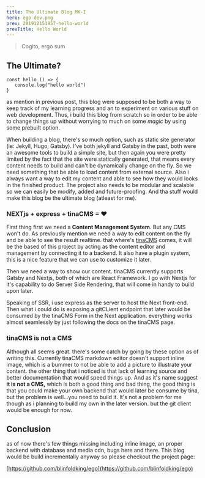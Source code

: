 ```yaml
---
title: The Ultimate Blog MK-I
hero: ego-dev.png
prev: 201912151957-hello-world
prevTitle: Hello World
---
```

> Cogito, ergo sum

## The Ultimate?

```
const hello () => {
   console.log("hello world")
}
```

as mention in previous post, this blog were supposed to be both a way to keep track of my learning progress and an to experiment on various stuff on web development. Thus, i build this blog from scratch so in order to be able to change things up without worrying to much on some *magic* by using some prebuilt option.

When building a blog, there's so much option, such as static site generator (ie: Jekyll, Hugo, Gatsby). I've both jekyll and Gatsby in the past, both were an awesome tools to build a simple site, but then again you were pretty limited by the fact that the site were statically generated, that means every content needs to build and can't be dynamically change on the fly. So we need something that be able to load content from external source. Also i always want a way to edit my content and able to see how they would looks in the finished product. The project also needs to be modular and scalable so we can easily be modify, added and future-proofing. And tha stuff would make this blog be the ultimate blog (atleast for me).

### NEXTjs + express + tinaCMS = ❤

First thing first we need a __Content Management System__. But any CMS won't do. As previously mention we need a way to edit content on the fly and be able to see the result realtime. that where's [tinaCMS](https://tinacms.org/) comes, it will be the based of this project by acting as the content editor and management by connecting it to a backend. It also have a plugin system, this is a nice feature that we can use to customize it later.

Then we need a way to show our content. tinaCMS currently supports Gatsby and Nextjs, both of which are React Framework. I go with Nextjs for it's capability to do Server Side Rendering, that will come in handy to build upon later.

Speaking of SSR, i use express as the server to host the Next front-end. Then what i could do is exposing a gitCLient endpoint that later would be consumed by the tinaCMS Form in the Next application. everything works almost seamlessly by just following the docs on the tinaCMS page.

### tinaCMS is not a CMS

Although all seems great. there's some catch by going by these option as of writing this. Currently tinaCMS markdown editor doesn't support inline image, which is a bummer to not be able to add a picture to illustrate your content. the other thing that i noticed is that lack of learning source and better documentation that would speed things up. And as it's name suggest __it is not a CMS,__ which is both a good thing and bad thing, the good thing is that you could make your own backend that would later be consume by tina, but the problem is well...you need to build it. It's not a problem for me though as i planning to build my own in the later version. but the git client would be enough for now.

## Conclusion

as of now there's few things missing including inline image, an proper backend with database and media cdn, bugs here and there. This blog would be build incrementally anyway so please checkout the project page:

[https://github.com/blinfoldking/ego](https://github.com/blinfoldking/ego)

    
